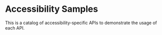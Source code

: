 # Accessibility Samples

This is a catalog of accessibility-specific APIs to demonstrate the usage of each API.